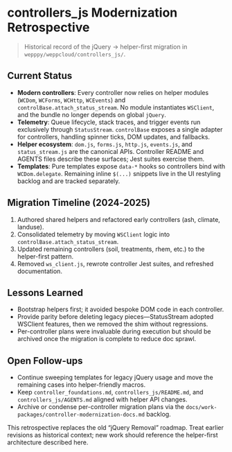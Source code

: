 # controllers_js Modernization Retrospective
> Historical record of the jQuery → helper-first migration in `wepppy/weppcloud/controllers_js/`.

## Current Status
- **Modern controllers**: Every controller now relies on helper modules (`WCDom`, `WCForms`, `WCHttp`, `WCEvents`) and `controlBase.attach_status_stream`. No module instantiates `WSClient`, and the bundle no longer depends on global `jQuery`.
- **Telemetry**: Queue lifecycle, stack traces, and trigger events run exclusively through `StatusStream`. `controlBase` exposes a single adapter for controllers, handling spinner ticks, DOM updates, and fallbacks.
- **Helper ecosystem**: `dom.js`, `forms.js`, `http.js`, `events.js`, and `status_stream.js` are the canonical APIs. Controller README and AGENTS files describe these surfaces; Jest suites exercise them.
- **Templates**: Pure templates expose `data-*` hooks so controllers bind with `WCDom.delegate`. Remaining inline `$(...)` snippets live in the UI restyling backlog and are tracked separately.

## Migration Timeline (2024‑2025)
1. Authored shared helpers and refactored early controllers (ash, climate, landuse).
2. Consolidated telemetry by moving `WSClient` logic into `controlBase.attach_status_stream`.
3. Updated remaining controllers (soil, treatments, rhem, etc.) to the helper-first pattern.
4. Removed `ws_client.js`, rewrote controller Jest suites, and refreshed documentation.

## Lessons Learned
- Bootstrap helpers first; it avoided bespoke DOM code in each controller.
- Provide parity before deleting legacy pieces—StatusStream adopted WSClient features, then we removed the shim without regressions.
- Per-controller plans were invaluable during execution but should be archived once the migration is complete to reduce doc sprawl.

## Open Follow-ups
- Continue sweeping templates for legacy jQuery usage and move the remaining cases into helper-friendly macros.
- Keep `controller_foundations.md`, `controllers_js/README.md`, and `controllers_js/AGENTS.md` aligned with helper API changes.
- Archive or condense per-controller migration plans via the `docs/work-packages/controller-modernization-docs.md` backlog.

This retrospective replaces the old “jQuery Removal” roadmap. Treat earlier revisions as historical context; new work should reference the helper-first architecture described here.
